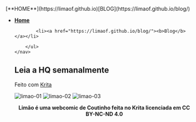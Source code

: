 <head>
        <link rel="stylesheet" href="style.css">
         <meta charset="UTF-8">
    <meta name="viewport" content="width=device-width, initial-scale=1.0">
    <title>Menu Horizontal</title>
</Head>
[**HOME**](https://limaof.github.io)[BLOG](https://limaof.github.io/blog/)
<nav align="left" id="menu-h">
        <ul>
                <li><a href="https://limaof.github.io"><b>Home</b></a></li>

            <li><a href="https://limaof.github.io/blog/"><b>Blog</b></a></li>
           
        </ul>
    </nav>

## Leia a HQ semanalmente
Feito com [Krita](https://www.krita.org)

![limao-01](https://user-images.githubusercontent.com/88214445/127747664-2624cdd1-5afd-48de-b135-af7addc53f4c.jpg)
![limao-02](https://user-images.githubusercontent.com/88214445/127747666-d7d0abce-ecee-432a-82a4-53244037a3a2.jpg)
![limao-03](https://user-images.githubusercontent.com/88214445/127747668-34830e93-6184-42f6-8427-da43b61c2c6c.jpg)



<p Align="center"> <b>Limão é uma webcomic de Coutinho feita no Krita licenciada em CC BY-NC-ND 4.0</b></p>  

